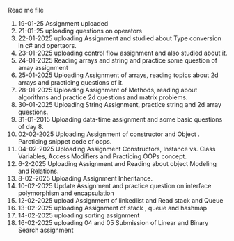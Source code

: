 Read me file
1. 19-01-25 Assignment uploaded
2. 21-01-25 uploading questions on operators
3. 22-01-2025 uploading Assignment and studied about Type conversion in c# and opertaors.
4. 23-01-2025 uploading control flow assignment and also studied about it.
5. 24-01-2025 Reading arrays and string and practice some question of array assignment
6. 25-01-2025 Uploading Assignment of arrays, reading topics about 2d arrays and practicing questions of it.
7. 28-01-2025 Uploading Assignment of Methods, reading about algorithms and practice 2d questions and matrix problems.
8. 30-01-2025 Uploading String Assignment, practice string and 2d array questions.
9. 31-01-2015 Uploading data-time assignment and some basic questions of day 8.
10. 02-02-2025 Uploading Assignment of constructor and Object . Parcticing snippet code of oops.
11. 04-02-2025 Uploading Assignment Constructors, Instance vs. Class Variables, Access Modifiers and Practicing OOPs concept.
12. 6-2-2025 Uploading Assignment and Reading about object Modeling and Relations.
13. 8-02-2025 Uploading Assignment Inheritance.
14. 10-02-2025 Update Assignment and practice question on interface polymorphism and encapsulation
15. 12-02-2025 upload Assignment of linkedlist and Read stack and Queue
16. 13-02-2025 uploading Assignment of stack , queue and hashmap
17. 14-02-2025 uploading sorting assignment
18. 16-02-2025 uploading 04 and 05 Submission of Linear and Binary Search assignment
